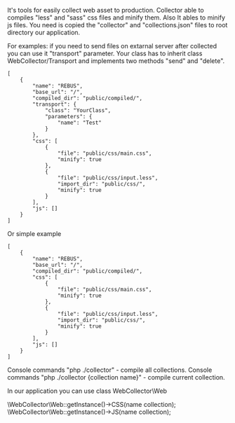 It's tools for easily collect web asset to production.
Collector able to compiles "less" and "sass" css files and minify them.
Also It ables to minify js files.
You need is copied the "collector" and "collections.json" files to root directory our application.

For examples:
if you need to send files on extarnal server after collected you can use it "transport" parameter.
Your class has to inherit class WebCollector/Transport and implements two methods "send" and "delete".

```
[
	{
		"name": "REBUS",
		"base_url": "/",
		"compiled_dir": "public/compiled/",
		"transport": {
			"class": "YourClass",
			"parameters": {
				"name": "Test"
			}
		},
		"css": [
			{
				"file": "public/css/main.css",
				"minify": true
			},
			{
				"file": "public/css/input.less",
				"import_dir": "public/css/",
				"minify": true
			}
		],
		"js": []
	}
]
```

Or simple example

```
[
	{
		"name": "REBUS",
		"base_url": "/",
		"compiled_dir": "public/compiled/",
		"css": [
			{
				"file": "public/css/main.css",
				"minify": true
			},
			{
				"file": "public/css/input.less",
				"import_dir": "public/css/",
				"minify": true
			}
		],
		"js": []
	}
]
```

Console commands "php ./collector" - compile all collections.
Console commands "php ./collector {collection name}" - compile current collection.

In our application you can use class WebCollector\Web

 \WebCollector\Web::getInstance()->CSS(name collection);
 \WebCollector\Web::getInstance()->JS(name collection);
